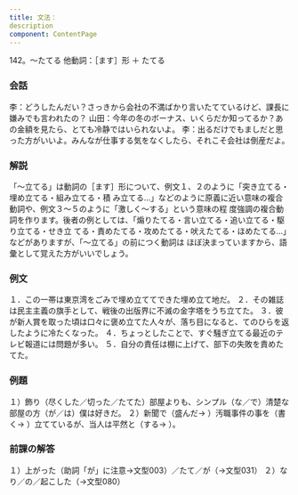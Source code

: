 ```yaml
---
title: 文法：
description
component: ContentPage
---
```



142。～たてる
他動詞：［ます］形 ＋ たてる
### 会話
李：どうしたんだい？さっきから会社の不満ばかり言いたてているけど、課長に嫌みでも言われたの？
山田：今年の冬のボーナス、いくらだか知ってるか？あの金額を見たら、とても冷静ではいられないよ。
李：出るだけでもましだと思った方がいいよ。みんなが仕事する気をなくしたら、それこそ会社は倒産だよ。
### 解説
「～立てる」は動詞の［ます］形について、例文１、２のように「突き立てる・埋め立てる・組み立てる・積 み立てる…」などのように原義に近い意味の複合動詞や、例文３～５のように「激しく～する」という意味の程 度強調の複合動詞を作ります。後者の例としては、「煽りたてる・言い立てる・追い立てる・駆り立てる・せき立 てる・責めたてる・攻めたてる・吠えたてる・ほめたてる…」などがありますが、「～立てる」の前につく動詞は ほぼ決まっていますから、語彙として覚えた方がいいでしょう。
### 例文
１．この一帯は東京湾をごみで埋め立ててできた埋め立て地だ。
２．その雑誌は民主主義の旗手として、戦後の出版界に不滅の金字塔をうち立てた。
３．彼が新人賞を取った頃は口々に褒め立てた人々が、落ち目になると、てのひらを返したように冷たくなった。
４．ちょっとしたことで、すぐ騒ぎ立てる最近のテレビ報道には問題が多い。
５．自分の責任は棚に上げて、部下の失敗を責めたてた。
### 例題
１）飾り（尽くした／切った／たてた）部屋よりも、シンプル（な／で）清楚な部屋の方（が／は）僕は好きだ。
２）新聞で（盛んだ→ ）汚職事件の事を（書く→ ）立てているが、当人は平然と（する→ ）。
### 前課の解答
１）上がった（助詞「が」に注意→文型003）／たて／が（→文型031）
２）なり／の／起こした（→文型080）
